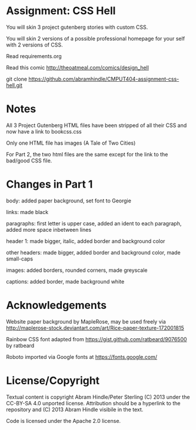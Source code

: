 Assignment: CSS Hell
====================

You will skin 3 project gutenberg stories with custom CSS.

You will skin 2 versions of a possible professional homepage for your
self with 2 versions of CSS.

Read requirements.org

Read this comic http://theoatmeal.com/comics/design_hell

git clone https://github.com/abramhindle/CMPUT404-assignment-css-hell.git

Notes
=================
All 3 Project Gutenberg HTML files have been stripped of all their CSS and now have a link to bookcss.css

Only one HTML file has images (A Tale of Two Cities)

For Part 2, the two html files are the same except for the link to the bad/good CSS file.

Changes in Part 1
=================
body: added paper background, set font to Georgie

links: made black

paragraphs: first letter is upper case, added an ident to each paragraph, added more space inbetween lines

header 1: made bigger, italic, added border and background color

other headers: made bigger, added border and background color, made small-caps

images: added borders, rounded corners, made greyscale

captions: added border, made background white

Acknowledgements
=================
Website paper background by MapleRose, may be used freely via http://maplerose-stock.deviantart.com/art/Rice-paper-texture-172001815

Rainbow CSS font adapted from https://gist.github.com/ratbeard/9076500 by ratbeard

Roboto imported via Google fonts at https://fonts.google.com/

License/Copyright
=================

Textual content is copyright Abram Hindle/Peter Sterling (C) 2013 under the CC-BY-SA
4.0 unported license. Attribution should be a hyperlink to the
repository and (C) 2013 Abram Hindle visibile in the text.

Code is licensed under the Apache 2.0 license.


